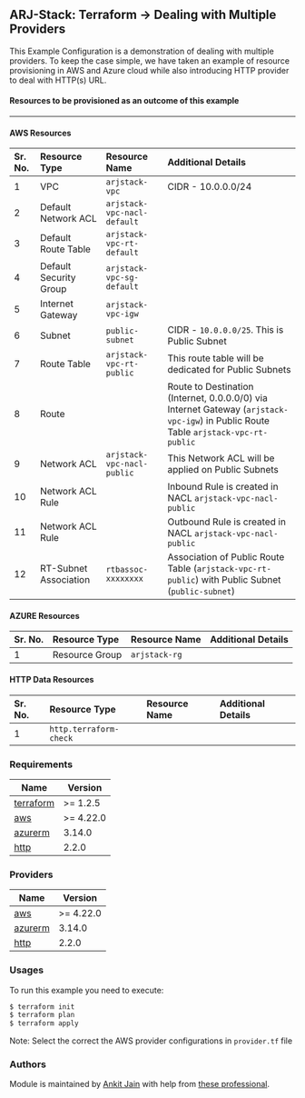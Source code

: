 ## ARJ-Stack: Terraform -> Dealing with Multiple Providers

This Example Configuration is a demonstration of dealing with multiple providers. To keep the case simple, we have taken an example of resource provisioning in AWS and Azure cloud while also introducing HTTP provider to deal with HTTP(s) URL.

#### Resources to be provisioned as an outcome of this example
---

#### AWS Resources

| Sr. No. | Resource Type | Resource Name | Additional Details |
|:------|:------|:------|:------|
| 1 | VPC | `arjstack-vpc` | CIDR - 10.0.0.0/24 |
| 2 | Default Network ACL | `arjstack-vpc-nacl-default` |  |
| 3 | Default Route Table | `arjstack-vpc-rt-default` |  |
| 4 | Default Security Group | `arjstack-vpc-sg-default` |  |
| 5 | Internet Gateway | `arjstack-vpc-igw` |  |
| 6 | Subnet | `public-subnet` | CIDR - `10.0.0.0/25`. This is Public Subnet |
| 7 | Route Table | `arjstack-vpc-rt-public` | This route table will be dedicated for Public Subnets | 
| 8 | Route |  | Route to Destination (Internet, 0.0.0.0/0) via Internet Gateway (`arjstack-vpc-igw`) in Public Route Table `arjstack-vpc-rt-public` |
| 9 | Network ACL | `arjstack-vpc-nacl-public` | This Network ACL will be applied on Public Subnets |
| 10 | Network ACL Rule |  | Inbound Rule is created in NACL `arjstack-vpc-nacl-public` |
| 11 | Network ACL Rule |  | Outbound Rule is created in NACL `arjstack-vpc-nacl-public` |
| 12 | RT-Subnet Association | `rtbassoc-xxxxxxxx` | Association of Public Route Table (`arjstack-vpc-rt-public`) with Public Subnet (`public-subnet`) |

#### AZURE Resources

| Sr. No. | Resource Type | Resource Name | Additional Details |
|:------|:------|:------|:------|
| 1 | Resource Group | `arjstack-rg` |  |

#### HTTP Data Resources

| Sr. No. | Resource Type | Resource Name | Additional Details |
|:------|:------|:------|:------|
| 1 | `http.terraform-check` |  |  |

### Requirements

| Name | Version |
|------|---------|
| <a name="requirement_terraform"></a> [terraform](#requirement\_terraform) | >= 1.2.5 |
| <a name="requirement_aws"></a> [aws](#requirement\_aws) | >= 4.22.0 |
| <a name="requirement_azurerm"></a> [azurerm](#requirement\_aws) | 3.14.0 |
| <a name="requirement_http"></a> [http](#requirement\_aws) | 2.2.0 |

### Providers

| Name | Version |
|------|---------|
| <a name="provider_aws"></a> [aws](#provider\_aws) | >= 4.22.0 |
| <a name="provider_azurerm"></a> [azurerm](#provider\_azurerm) | 3.14.0 |
| <a name="provider_http"></a> [http](#provider\_http) | 2.2.0 |

### Usages

To run this example you need to execute:

```bash
$ terraform init
$ terraform plan
$ terraform apply
```

Note: Select the correct the AWS provider configurations in `provider.tf` file

### Authors

Module is maintained by [Ankit Jain](https://github.com/ankit-jn) with help from [these professional](https://github.com/arjstack/terraform-multiple-providers/graphs/contributors).
